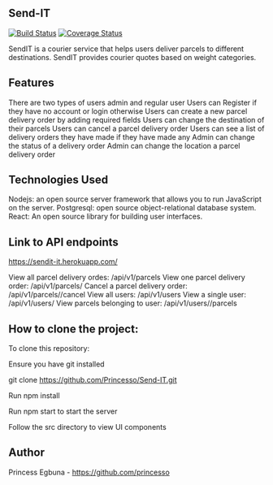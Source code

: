 ## Send-IT
[![Build Status](https://travis-ci.org/Princesso/SendIT-React.svg?branch=master)](https://travis-ci.org/Princesso/SendIT-React)
[![Coverage Status](https://coveralls.io/repos/github/Princesso/SendIT-React/badge.svg?branch=master)](https://coveralls.io/github/Princesso/SendIT-React?branch=master)


SendIT is a courier service that helps users deliver parcels to different destinations. SendIT provides courier quotes based on weight categories.

## Features
There are two types of users admin and regular user
Users can Register if they have no account or login otherwise
Users can create a new parcel delivery order by adding required fields
Users can change the destination of their parcels
Users can cancel a parcel delivery order
Users can see a list of delivery orders they have made if they have made any
Admin can change the status of a delivery order
Admin can change the location a parcel delivery order

## Technologies Used

Nodejs: an open source server framework that allows you to run JavaScript on the server.
Postgresql: open source object-relational database system.
React: An open source library for building user interfaces.

## Link to API endpoints
https://sendit-it.herokuapp.com/

View all parcel delivery ordes: /api/v1/parcels
View one parcel delivery order: /api/v1/parcels/
Cancel a parcel delivery order: /api/v1/parcels//cancel
View all users: /api/v1/users
View a single user: /api/v1/users/
View parcels belonging to user: /api/v1/users//parcels

## How to clone the project:

To clone this repository:

Ensure you have git installed

git clone https://github.com/Princesso/Send-IT.git

Run npm install

Run npm start to start the server

Follow the src directory to view UI components

## Author

Princess Egbuna - https://github.com/princesso